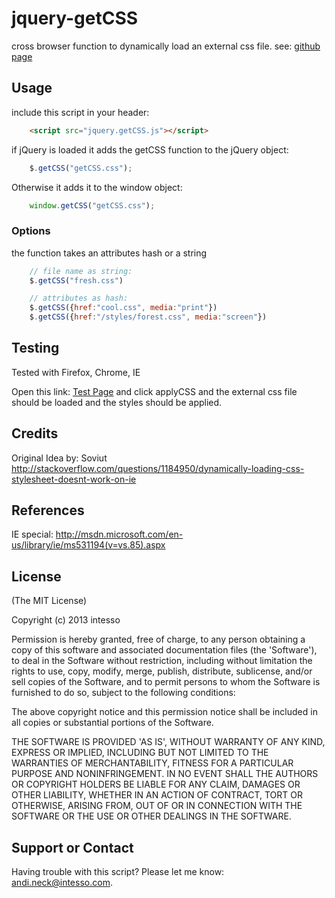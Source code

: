 jquery-getCSS
=============

cross browser function to dynamically load an external css file. 
see: [github page](http://intesso.github.com/jquery-getCSS/)

## Usage
include this script in your header:

```html
	<script src="jquery.getCSS.js"></script>
```

if jQuery is loaded it adds the getCSS function to the jQuery object:
```js
	$.getCSS("getCSS.css");
```

Otherwise it adds it to the window object:
```js
	window.getCSS("getCSS.css");
```

### Options
the function takes an attributes hash or a string

```js
	// file name as string:
	$.getCSS("fresh.css")

	// attributes as hash:
	$.getCSS({href:"cool.css", media:"print"})
	$.getCSS({href:"/styles/forest.css", media:"screen"})	
```

## Testing

Tested with Firefox, Chrome, IE

Open this link: [Test Page](http://htmlpreview.github.com/?https://raw.github.com/intesso/jquery-getCSS/master/getCSS.html) and click applyCSS and the external css file should be loaded and the styles should be applied.

## Credits
Original Idea by:
Soviut http://stackoverflow.com/questions/1184950/dynamically-loading-css-stylesheet-doesnt-work-on-ie

## References
IE special: http://msdn.microsoft.com/en-us/library/ie/ms531194(v=vs.85).aspx

## License 

(The MIT License)

Copyright (c) 2013 intesso

Permission is hereby granted, free of charge, to any person obtaining
a copy of this software and associated documentation files (the
'Software'), to deal in the Software without restriction, including
without limitation the rights to use, copy, modify, merge, publish,
distribute, sublicense, and/or sell copies of the Software, and to
permit persons to whom the Software is furnished to do so, subject to
the following conditions:

The above copyright notice and this permission notice shall be
included in all copies or substantial portions of the Software.

THE SOFTWARE IS PROVIDED 'AS IS', WITHOUT WARRANTY OF ANY KIND,
EXPRESS OR IMPLIED, INCLUDING BUT NOT LIMITED TO THE WARRANTIES OF
MERCHANTABILITY, FITNESS FOR A PARTICULAR PURPOSE AND NONINFRINGEMENT.
IN NO EVENT SHALL THE AUTHORS OR COPYRIGHT HOLDERS BE LIABLE FOR ANY
CLAIM, DAMAGES OR OTHER LIABILITY, WHETHER IN AN ACTION OF CONTRACT,
TORT OR OTHERWISE, ARISING FROM, OUT OF OR IN CONNECTION WITH THE
SOFTWARE OR THE USE OR OTHER DEALINGS IN THE SOFTWARE.

## Support or Contact
Having trouble with this script? Please let me know: andi.neck@intesso.com.